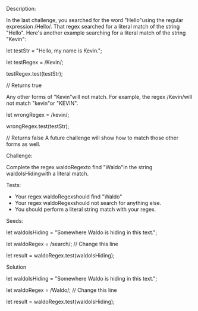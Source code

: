 
Description:

In the last challenge, you searched for the word "Hello"using the regular expression /Hello/. That regex searched for a literal match of the string "Hello". Here's another example searching for a literal match of the string "Kevin":


let testStr = "Hello, my name is Kevin.";

let testRegex = /Kevin/;

testRegex.test(testStr);

// Returns true

Any other forms of "Kevin"will not match. For example, the regex /Kevin/will not match "kevin"or "KEVIN".

let wrongRegex = /kevin/;

wrongRegex.test(testStr);

// Returns false
A future challenge will show how to match those other forms as well.



Challenge:

Complete the regex waldoRegexto find "Waldo"in the string waldoIsHidingwith a literal match.



Tests:
- Your regex waldoRegexshould find "Waldo"
- Your regex waldoRegexshould not search for anything else.
- You should perform a literal string match with your regex.



Seeds:

let waldoIsHiding = "Somewhere Waldo is hiding in this text.";

let waldoRegex = /search/; // Change this line

let result = waldoRegex.test(waldoIsHiding);



Solution

let waldoIsHiding = "Somewhere Waldo is hiding in this text.";

let waldoRegex = /Waldo/; // Change this line

let result = waldoRegex.test(waldoIsHiding);
